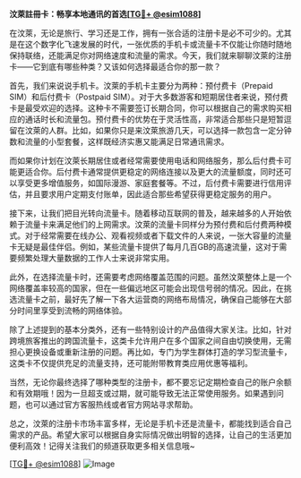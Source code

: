 **汶萊註冊卡：畅享本地通讯的首选[[TG💪+ @esim1088](https://t.me/s/esim1088)]**

在汶萊，无论是旅行、学习还是工作，拥有一张合适的注册卡是必不可少的。尤其是在这个数字化飞速发展的时代，一张优质的手机卡或流量卡不仅能让你随时随地保持联络，还能满足你对网络速度和流量的需求。今天，我们就来聊聊汶萊的注册卡——它到底有哪些种类？又该如何选择最适合你的那一款？

首先，我们来说说手机卡。汶萊的手机卡主要分为两种：预付费卡（Prepaid SIM）和后付费卡（Postpaid SIM）。对于大多数游客和短期居住者来说，预付费卡是最受欢迎的选择。这种卡不需要签订长期合同，你可以根据自己的需求购买相应的通话时长和流量包。预付费卡的优势在于灵活性高，非常适合那些只是短暂逗留在汶萊的人群。比如，如果你只是来汶萊旅游几天，可以选择一款包含一定分钟数和流量的小型套餐，这样既经济实惠又能满足日常通讯需求。

而如果你计划在汶萊长期居住或者经常需要使用电话和网络服务，那么后付费卡可能更适合你。后付费卡通常提供更稳定的网络连接以及更大的流量额度，同时还可以享受更多增值服务，如国际漫游、家庭套餐等。不过，后付费卡需要进行信用评估，并且要求用户定期支付账单，因此适合那些希望获得更稳定服务的用户。

接下来，让我们把目光转向流量卡。随着移动互联网的普及，越来越多的人开始依赖于流量卡来满足他们的上网需求。汶萊的流量卡同样分为预付费和后付费两种模式。对于经常需要在线办公、观看视频或者下载文件的人来说，一张大容量的流量卡无疑是最佳伴侣。例如，某些流量卡提供了每月几百GB的高速流量，这对于需要频繁处理大量数据的工作人士来说非常实用。

此外，在选择流量卡时，还需要考虑网络覆盖范围的问题。虽然汶萊整体上是一个网络覆盖率较高的国家，但在一些偏远地区可能会出现信号弱的情况。因此，在挑选流量卡之前，最好先了解一下各大运营商的网络布局情况，确保自己能够在大部分时间里享受到流畅的网络体验。

除了上述提到的基本分类外，还有一些特别设计的产品值得大家关注。比如，针对跨境旅客推出的跨国流量卡，这类卡允许用户在多个国家之间自由切换使用，无需担心更换设备或重新注册的问题。再比如，专门为学生群体打造的学习型流量卡，这类卡不仅提供充足的流量支持，还可能附带教育类应用优惠等福利。

当然，无论你最终选择了哪种类型的注册卡，都不要忘记定期检查自己的账户余额和有效期哦！因为一旦超支或过期，就可能导致无法正常使用服务。如果遇到问题，也可以通过官方客服热线或者官方网站寻求帮助。

总之，汶萊的注册卡市场丰富多样，无论是手机卡还是流量卡，都能找到适合自己需求的产品。希望大家可以根据自身实际情况做出明智的选择，让自己的生活更加便利高效！记得关注我们的频道获取更多相关信息哦~

[[TG💪+ @esim1088](https://t.me/s/esim1088)] 
![Image](https://i.postimg.cc/4NQfJmqS/Snipaste-2025-05-13-00-14-12.png)
